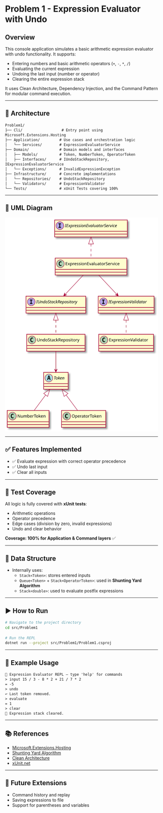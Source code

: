 # Problem 1 - Expression Evaluator with Undo

## Overview
This console application simulates a basic arithmetic expression evaluator with undo functionality. It supports:

- Entering numbers and basic arithmetic operators (`+`, `-`, `*`, `/`)
- Evaluating the current expression
- Undoing the last input (number or operator)
- Clearing the entire expression stack

It uses Clean Architecture, Dependency Injection, and the Command Pattern for modular command execution.

---

## 🧱 Architecture

```
Problem1/
├── Cli/                  # Entry point using Microsoft.Extensions.Hosting
├── Application/         # Use cases and orchestration logic
│   └── Services/        # ExpressionEvaluatorService
├── Domain/              # Domain models and interfaces
│   ├── Models/          # Token, NumberToken, OperatorToken
│   ├── Interfaces/      # IUndoStackRepository, IExpressionEvaluatorService
│   └── Exceptions/      # InvalidExpressionException
├── Infrastructure/      # Concrete implementations
│   └── Repositories/    # UndoStackRepository
│   └── Validators/      # ExpressionValidator
└── Tests/               # xUnit Tests covering 100%
```
---

## 🔷 UML Diagram

![UML Diagram](../../docs/uml/problem1-expression-evaluator.svg)

---
## ✅ Features Implemented
- ✅ Evaluate expression with correct operator precedence
- ✅ Undo last input
- ✅ Clear all inputs
---

## 🧪 Test Coverage
All logic is fully covered with **xUnit tests**:
- Arithmetic operations
- Operator precedence
- Edge cases (division by zero, invalid expressions)
- Undo and clear behavior

**Coverage: 100% for Application & Command layers** ✅

---

## 🧠 Data Structure
- Internally uses:
  - `Stack<Token>`: stores entered inputs
  - `Queue<Token>` + `Stack<OperatorToken>`: used in **Shunting Yard Algorithm**
  - `Stack<double>`: used to evaluate postfix expressions

---

## ▶ How to Run
```bash
# Navigate to the project directory
cd src/Problem1

# Run the REPL
dotnet run --project src/Problem1/Problem1.csproj
```

---

## 🧾 Example Usage
```
🧮 Expression Evaluator REPL — type 'help' for commands
> input 15 / 3 - 8 * 2 + 21 / 7 * 2
= -5
> undo
↩ Last token removed.
> evaluate
= 1
> clear
🧹 Expression stack cleared.
```

---

## 📚 References
- [Microsoft.Extensions.Hosting](https://learn.microsoft.com/en-us/dotnet/core/extensions/generic-host)
- [Shunting Yard Algorithm](https://en.wikipedia.org/wiki/Shunting-yard_algorithm)
- [Clean Architecture](https://8thlight.com/blog/uncle-bob/2012/08/13/the-clean-architecture.html)
- [xUnit.net](https://xunit.net)

---

## 🏁 Future Extensions
- Command history and replay
- Saving expressions to file
- Support for parentheses and variables
